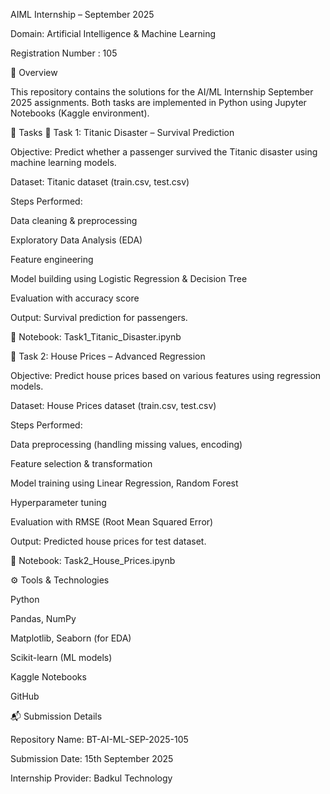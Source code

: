 AIML Internship – September 2025

Domain: Artificial Intelligence & Machine Learning

Registration Number : 105

📌 Overview

This repository contains the solutions for the AI/ML Internship September 2025 assignments.
Both tasks are implemented in Python using Jupyter Notebooks (Kaggle environment).

📝 Tasks
🔹 Task 1: Titanic Disaster – Survival Prediction

Objective: Predict whether a passenger survived the Titanic disaster using machine learning models.

Dataset: Titanic dataset (train.csv, test.csv)

Steps Performed:

Data cleaning & preprocessing

Exploratory Data Analysis (EDA)

Feature engineering

Model building using Logistic Regression & Decision Tree

Evaluation with accuracy score

Output: Survival prediction for passengers.

📄 Notebook: Task1_Titanic_Disaster.ipynb

🔹 Task 2: House Prices – Advanced Regression

Objective: Predict house prices based on various features using regression models.

Dataset: House Prices dataset (train.csv, test.csv)

Steps Performed:

Data preprocessing (handling missing values, encoding)

Feature selection & transformation

Model training using Linear Regression, Random Forest

Hyperparameter tuning

Evaluation with RMSE (Root Mean Squared Error)

Output: Predicted house prices for test dataset.

📄 Notebook: Task2_House_Prices.ipynb

⚙️ Tools & Technologies

Python

Pandas, NumPy

Matplotlib, Seaborn (for EDA)

Scikit-learn (ML models)

Kaggle Notebooks

GitHub

📬 Submission Details

Repository Name: BT-AI-ML-SEP-2025-105

Submission Date: 15th September 2025

Internship Provider: Badkul Technology
